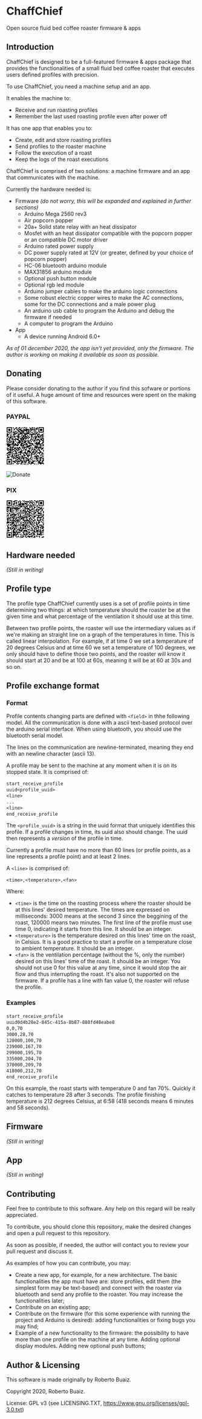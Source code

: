# ChaffChief
Open source fluid bed coffee roaster firmware &amp; apps

## Introduction

ChaffChief is designed to be a full-featured firmware & apps package that provides the functionalities of a small fluid bed coffee roaster that executes users defined profiles with precision.

To use ChaffChief, you need a machine setup and an app.

It enables the machine to:
- Receive and run roasting profiles
- Remember the last used roasting profile even after power off

It has one app that enables you to:
- Create, edit and store roasting profiles
- Send profiles to the roaster machine
- Follow the execution of a roast
- Keep the logs of the roast executions

ChaffChief is comprised of two solutions: a machine firmware and an app that communicates with the machine.

Currently the hardware needed is:
- Firmware *(do not worry, this will be expanded and explained in further sections)*
  - Arduino Mega 2560 rev3
  - Air popcorn popper
  - 20a+ Solid state relay with an heat dissipator
  - Mosfet with an heat dissipator compatible with the popcorn popper or an compatible DC motor driver
  - Arduino rated power supply
  - DC power supply rated at 12V (or greater, defined by your choice of popcorn popper)
  - HC-06 bluetooth arduino module
  - MAX31856 arduino module
  - Optional push button module
  - Optional rgb led module
  - Arduino jumper cables to make the arduino logic connections
  - Some robust electric copper wires to make the AC connections, some for the DC connections and a male power plug
  - An arduino usb cable to program the Arduino and debug the firmware if needed
  - A computer to program the Arduino
- App
  - A device running Android 6.0+

*As of 01 december 2020, the app isn't yet provided, only the firmware. The author is working on making it available as soon as possible.*

## Donating

Please consider donating to the author if you find this sofware or portions of it useful. A huge amount of time and resources were spent on the making of this software.

### PAYPAL

<img src="site/images/donation_paypal_qrcode.png" width="100">

![Donate](https://www.paypal.com/cgi-bin/webscr?cmd=_donations&business=NUHKNZCBCPCLQ&item_name=Doa%C3%A7%C3%B5es+para+projetos+de+programa%C3%A7%C3%A3o+de+c%C3%B3digo+aberto&currency_code=BRL)

### PIX
<img src="site/images/donation_pix_qrcode.png" width="100">

## Hardware needed

*(Still in writing)*

## Profile type

The profile type ChaffChief currently uses is a set of profile points in time determining two things: at which temperature should the roaster be at the given time and what percentage of the ventilation it should use at this time.

Between two profile points, the roaster will use the intermediary values as if we're making an straight line on a graph of the temperatures in time. This is called linear interpolation. For example, if at time 0 we set a temperature of 20 degrees Celsius and at time 60 we set a temperature of 100 degrees, we only should have to define those two points, and the roaster will know it should start at 20 and be at 100 at 60s, meaning it will be at 60 at 30s and so on.
## Profile exchange format
### Format

Profile contents changing parts are defined with `<field>` in thhe following model. All the communication is done with a ascii text-based protocol over the arduino serial interface. When using bluetooth, you should use the bluetooth serial model.

The lines on the communication are newline-terminated, meaning they end with an newline character (ascii 13).

A profile may be sent to the machine at any moment when it is on its stopped state. It is comprised of:

```
start_receive_profile
uuid<profile_uuid>
<line>
...
<line>
end_receive_profile
```

The `<profile_uuid>` is a string in the uuid format that uniquely identifies this profile. If a profile changes in time, its uuid also should change. The uuid then represents a *version* of the profile in time.

Currently a profile must have no more than 60 lines (or profile points, as a line represents a profile point) and at least 2 lines.

A `<line>` is comprised of:

```
<time>,<temperature>,<fan>
```

Where:
- `<time>` is the time on the roasting process where the roaster should be at this lines' desired temperature. The times are expressed on milliseconds: 3000 means at the second 3 since the beggining of the roast, 120000 means two minutes. The first line of the profile must use time 0, indicating it starts from this line. It should be an integer.
- `<temperature>` is the temperature desired on this lines' time on the roast, in Celsius. It is a good practice to start a profile on a temperature close to ambient temperature. It should be an integer.
- `<fan>` is the ventilation percentage (without the %, only the number) desired on this lines' time of the roast. It should be an integer. You should not use 0 for this value at any time, since it would stop the air flow and thus interrupting the roast. It's also not supported on the firmware. If a profile has a line with fan value 0, the roaster will refuse the profile.

### Examples

```
start_receive_profile
uuid0d4b28e2-845c-415a-8b87-888fd48eabe8
0,0,70
3000,28,70
120000,100,70
239000,167,70
299000,195,70
335000,204,70
370000,209,70
418000,212,70
end_receive_profile
```

On this example, the roast starts with temperature 0 and fan 70%. Quickly it catches to temperature 28 after 3 seconds. The profile finishing temperature is 212 degrees Celsius, at 6:58 (418 seconds means 6 minutes and 58 seconds).

## Firmware

*(Still in writing)*
## App

*(Still in writing)*
## Contributing

Feel free to contribute to this software. Any help on this regard will be really appreciated.

To contribute, you should clone this repository, make the desired changes and open a pull request to this repository.

As soon as possible, if needed, the author will contact you to review your pull request and discuss it.

As examples of how you can contribute, you may:

- Create a new app, for example, for a new architecture. The basic functionalities the app must have are: store profiles, edit them (the simplest form may be text-based) and connect with the roaster via bluetooth and send any profile to the roaster. You may increase the functionalities later;
- Contribute on an existing app;
- Contribute on the firmware (for this some experience with running the project and Arduino is desired): adding functionalities or fixing bugs you may find;
- Example of a new functionality to the firmware: the possibility to have more than one profile on the machine at any time. Adding optional display modules. Adding new optional push buttons;
## Author & Licensing

This software is made originally by Roberto Buaiz.

Copyright 2020, Roberto Buaiz.

License: GPL v3 (see LICENSING.TXT, https://www.gnu.org/licenses/gpl-3.0.txt)